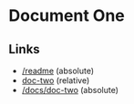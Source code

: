 # Document One

## Links

* [/readme](/README.md) (absolute)
* [doc-two](doc-two.md) (relative)
* [/docs/doc-two](/docs/doc-two.md) (absolute)
